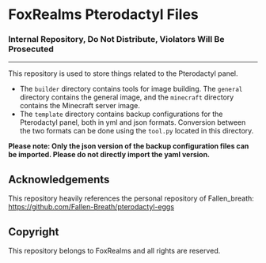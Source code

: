 # FoxRealms Pterodactyl Files

### Internal Repository, Do Not Distribute, Violators Will Be Prosecuted

---

This repository is used to store things related to the Pterodactyl panel.

- The `builder` directory contains tools for image building. The `general` directory contains the general image, and the `minecraft` directory contains the Minecraft server image.
- The `template` directory contains backup configurations for the Pterodactyl panel, both in yml and json formats. Conversion between the two formats can be done using the `tool.py` located in this directory.

**Please note: Only the json version of the backup configuration files can be imported. Please do not directly import the yaml version.**

## Acknowledgements

This repository heavily references the personal repository of Fallen_breath: https://github.com/Fallen-Breath/pterodactyl-eggs

## Copyright

This repository belongs to FoxRealms and all rights are reserved.